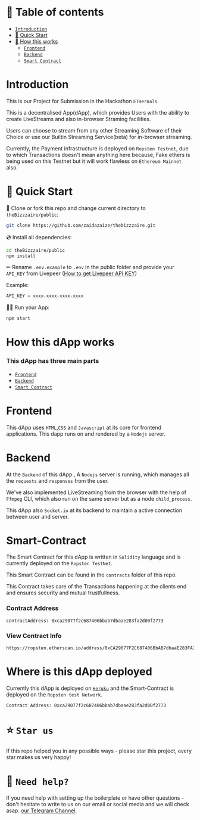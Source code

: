 # 🧭 Table of contents

- [`Introduction`](#Introduction)
- [🚀 Quick Start](#🚀-Quick-Start)
- [🚀 How this works](#How-this-dApp-works)
	- [`Frontend`](#Frontend)
	- [`Backend`](#Backend)
	- [`Smart Contract`](#Smart-Contract)


# Introduction

This is our Project for Submission in the Hackathon `ETHernals`.

This is a decentralised App(dApp), which provides Users with the ability to create LiveStreams and also in-browser Straming facilities.

Users can choose to stream from any other Streaming Software of their Choice or use our Builtin Streaming Service(beta) for in-browser streaming.

Currently, the Payment infrastructure is deployed on `Ropsten Testnet`, due to which Transactions doesn't mean anything here because, Fake ethers is being used on this Testnet but it will work flawless on `Ethereum Mainnet` also.

# 🚀 Quick Start

📄 Clone or fork this repo and change current directory to `theBizzzaire/public`:

```sh
git clone https://github.com/zaidazaize/thebizzzaire.git
```

💿 Install all dependencies:

```sh
cd theBizzzaire/public
npm install
```

✏ Rename `.env.example` to `.env` in the public folder and provide your `API_KEY` from Livepeer ([How to get Livepeer API KEY](https://livepeer.com/docs/guides/api-keys/create-an-api-key))

Example:

```jsx
API_KEY = xxxx-xxxx-xxxx-xxxx
```

🚴‍♂️ Run your App:

```sh
npm start
```

# How this dApp works

### This dApp has three main parts 
- [`Frontend`](#Frontend)
- [`Backend`](#Backend)
- [`Smart Contract`](#Smart-Contract)


# Frontend

This dApp uses `HTML`,`CSS` and `Javascript` at its core for frontend applications.
This dapp runs on and rendered by  a `Nodejs` server.

# Backend

At the `Backend` of this dApp , A `Nodejs` server is running, which manages all the `requests` and `responses` from the user. 

We've also implemented LiveStreaming from the browser with the help of `Ffmpeg` CLI, which also run on the same server but as a node `child_process`.

This dApp also `Socket.io` at its backend to maintain a active connection between user and server.

# Smart-Contract

The Smart Contract for this dApp is written in `Solidity` language and is currently deployed on the `Ropsten TestNet`.

This Smart Contract can be found in the `contracts` folder of this repo.

This Contract takes care of the Transactions happening at the clients end and ensures security and mutual trustfullness.

### Contract Address
```
contractAddress: 0xca29077f2c687406bbab7dbaae283fa2d00f2773
```
### View Contract Info
```
https://ropsten.etherscan.io/address/0xCA29077F2C687406BbAB7dbaaE283FA2d00f2773
```

# Where is this dApp deployed

Currently this dApp is deployed on [`Heroku`](https://livepeer.herokuapp.com) and the Smart-Contract is deployed on the `Ropsten test Network`.

```
Contract Address: 0xca29077f2c687406bbab7dbaae283fa2d00f2773
```


# ⭐️ `Star us`

If this repo helped you in any possible ways - please star this project, every star makes us very happy!

# 🤝 `Need help?`

If you need help with setting up the boilerplate or have other questions - don't hesitate to write to us on our email or social media  and we will check asap. [our Telegram Channel](https://t.me/+ZNgNXhNmMtliZTY9).




